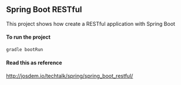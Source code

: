 Spring Boot RESTful
----------------------------

This project shows how create a RESTful application with Spring Boot


#### To run the project

```bash
gradle bootRun
```

#### Read this as reference

http://josdem.io/techtalk/spring/spring_boot_restful/

